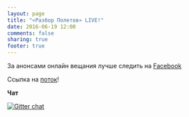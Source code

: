 ```yaml
---
layout: page
title: "«Разбор Полетов» LIVE!"
date: 2016-06-19 12:00
comments: false
sharing: true
footer: true
---
```


За анонсами онлайн вещания лучше следить на [Facebook](http://facebook.com/razborPoletovPodcast/)

<!-- Чтобы слушать, нажмите кнопку Play -->
<!-- http://stardust.wavestreamer.com:8062/live/;stream/1 -->
<audio preload="none">
   <source src="http://shipilev.net:8000/razbor" type="audio/mp3" />
   Your browser does not support the audio tag.
</audio>

Ссылка на [поток][1]!

**Чат**

[![Gitter chat](https://badges.gitter.im/gitterHQ/gitter.png)](https://gitter.im/razbor-poletov/razbor-poletov.github.com)


[1]: http://shipilev.net:8000/razbor
